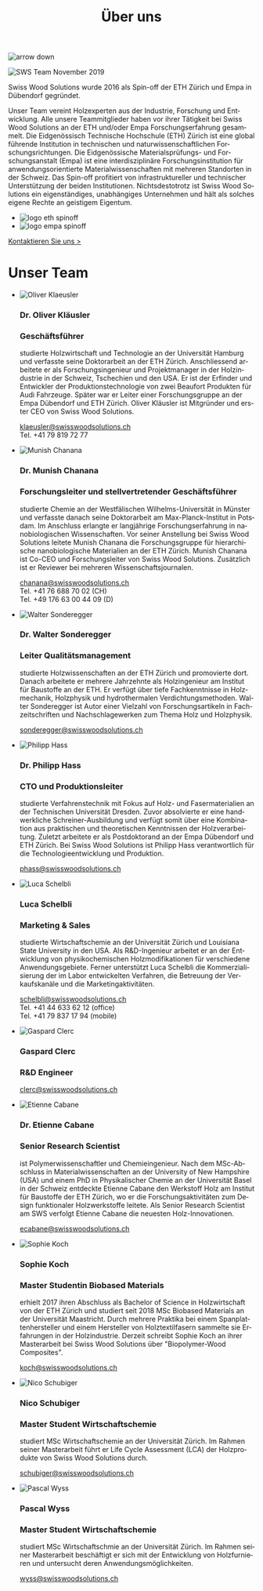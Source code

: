 ﻿---
lang: de
title: 'Über uns'
order: 6
---

<div class="full-width-kenburns">
<div class="wrap-bg-image">


![arrow down](/assets/images/arrow-d-white.svg)
</div>
<img srcset="/assets/images/SWS_team.jpg"
     src="/assets/images/SWS_team.jpg" alt="SWS Team November 2019">
</div>

<div class="full-width">
<div class="wrap -cols2">

Swiss Wood Solutions wurde 2016 als Spin-off der ETH Zürich und Empa in Dübendorf gegründet.

Unser Team vereint Holzexperten aus der Industrie, Forschung und Entwicklung. Alle unsere Teammitglieder haben vor ihrer Tätigkeit bei Swiss Wood Solutions an der ETH und/oder Empa Forschungserfahrung gesammelt. Die Eidgenössisch Technische Hochschule (ETH) Zürich ist eine global führende Institution in technischen und naturwissenschaftlichen Forschungsrichtungen. Die Eidgenössische Materialsprüfungs- und Forschungsanstalt (Empa) ist eine interdisziplinäre Forschungsinstitution für anwendungsorientierte Materialwissenschaften mit mehreren Standorten in der Schweiz. Das Spin-off profitiert von infrastruktureller und technischer Unterstützung der beiden Institutionen. Nichtsdestotrotz ist Swiss Wood Solutions ein eigenständiges, unabhängiges Unternehmen und hält als solches eigene Rechte an geistigem Eigentum.

  - ![logo eth spinoff](/assets/images/Partner_4_ETH_Tropical_Wood_Tropenholz_Ersatz_Replacement_Alternative_Swiss_Ebony_Ebenholz_Palisander_Holz_Experten_SwissWoodSolutions_Klimaschutz_ETH_Zuerich.jpg)
  - ![logo empa spinoff](/assets/images/Partner_5_Empa_Tropical_Wood_Tropenholz_Ersatz_Replacement_Alternative_Swiss_Ebony_Ebenholz_Palisander_Holz_Experten_SwissWoodSolutions_Klimaschutz_ETH_Zuerich.jpg)

<a class="btn -red" href="/de/contact">Kontaktieren Sie uns ></a>

</div>
</div>

<div class="full-width-grey">
<div class="wrap -cols2">

# Unser Team

- ![Oliver Klaeusler](/assets/images/About_Team_OliverKlaeusler.jpg)
  ### Dr. Oliver Kläusler
  ### Geschäftsführer

  studierte Holzwirtschaft und Technologie an der Universität Hamburg und verfasste seine Doktorarbeit an der ETH Zürich. Anschliessend arbeitete er als Forschungsingenieur und Projektmanager in der Holzindustrie in der Schweiz, Tschechien und den USA. Er ist der Erfinder und Entwickler der Produktionstechnologie von zwei Beaufort Produkten für Audi Fahrzeuge. Später war er Leiter einer Forschungsgruppe an der Empa Dübendorf und ETH Zürich. Oliver Kläusler ist Mitgründer und erster CEO von Swiss Wood Solutions.  

  <klaeusler@swisswoodsolutions.ch>  
  Tel. +41 79 819 72 77

- ![Munish Chanana](/assets/images/About_Team_MunishChanana.jpg)
  ### Dr. Munish Chanana
  ### Forschungsleiter und stellvertretender Geschäftsführer

  studierte Chemie an der Westfälischen Wilhelms-Universität in Münster und verfasste danach seine Doktorarbeit am Max-Planck-Institut in Potsdam. Im Anschluss erlangte er langjährige Forschungserfahrung in nanobiologischen Wissenschaften. Vor seiner Anstellung bei Swiss Wood Solutions leitete Munish Chanana die Forschungsgruppe für hierarchische nanobiologische Materialien an der ETH Zürich. Munish Chanana ist Co-CEO und Forschungsleiter von Swiss Wood Solutions. Zusätzlich ist er Reviewer bei mehreren Wissenschaftsjournalen.  

  <chanana@swisswoodsolutions.ch>  
  Tel. +41 76 688 70 02 (CH)  
  Tel. +49 176 63 00 44 09 (D)

- ![Walter Sonderegger](/assets/images/About_Team_WalterSonderegger.jpg)
  ### Dr. Walter Sonderegger
  ### Leiter Qualitätsmanagement

  studierte Holzwissenschaften an der ETH Zürich und promovierte dort. Danach arbeitete er mehrere Jahrzehnte als Holzingenieur am Institut für Baustoffe an der ETH. Er verfügt über tiefe Fachkenntnisse in Holzmechanik, Holzphysik und hydrothermalen Verdichtungsmethoden. Walter Sonderegger ist Autor einer Vielzahl von Forschungsartikeln in Fachzeitschriften und Nachschlagewerken zum Thema Holz und Holzphysik.

  <sonderegger@swisswoodsolutions.ch>

- ![Philipp Hass](/assets/images/About_Team_PhilippHass.jpg)
  ### Dr. Philipp Hass
  ### CTO und Produktionsleiter

  studierte Verfahrenstechnik mit Fokus auf Holz- und Fasermaterialien an der Technischen Universität Dresden. Zuvor absolvierte er eine handwerkliche Schreiner-Ausbildung und verfügt somit über eine Kombination aus praktischen und theoretischen Kenntnissen der Holzverarbeitung. Zuletzt arbeitete er als Postdoktorand an der Empa Dübendorf und ETH Zürich. Bei Swiss Wood Solutions ist Philipp Hass verantwortlich für die Technologieentwicklung und Produktion.

  <phass@swisswoodsolutions.ch>

- ![Luca Schelbli](/assets/images/About_Team_LucaSchelbli.jpg)
  ### Luca Schelbli
  ### Marketing & Sales

  studierte Wirtschaftschemie an der Universität Zürich und Louisiana State University in den USA. Als R&D-Ingenieur arbeitet er an der Entwicklung von physikochemischen Holzmodifikationen für verschiedene Anwendungsgebiete. Ferner unterstützt Luca Schelbli die Kommerzialisierung der im Labor entwickelten Verfahren, die Betreuung der Verkaufskanäle und die Marketingaktivitäten.  

  <schelbli@swisswoodsolutions.ch>  
  Tel. +41 44 633 62 12 (office)  
  Tel. +41 79 837 17 94 (mobile)

- ![Gaspard Clerc](/assets/images/About_Team_GaspardClerc.jpg)
  ### Gaspard Clerc
  ### R&D Engineer

  

  <clerc@swisswoodsolutions.ch>

- ![Etienne Cabane](/assets/images/About_Team_EtienneCabane.jpg)
  ### Dr. Etienne Cabane
  ### Senior Research Scientist

  ist Polymerwissenschaftler und Chemieingenieur. Nach dem MSc-Abschluss in Materialwissenschaften an der University of New Hampshire (USA) und einem PhD in Physikalischer Chemie an der Universität Basel in der Schweiz entdeckte Etienne Cabane den Werkstoff Holz am Institut für Baustoffe der ETH Zürich, wo er die Forschungsaktivitäten zum Design funktionaler Holzwerkstoffe leitete. Als Senior Research Scientist am SWS verfolgt Etienne Cabane die neuesten Holz-Innovationen.

  <ecabane@swisswoodsolutions.ch>

- ![Sophie Koch](/assets/images/About_Team_SophieKoch.jpg)
  ### Sophie Koch
  ### Master Studentin Biobased Materials

  erhielt 2017 ihren Abschluss als Bachelor of Science in Holzwirtschaft von der ETH Zürich und studiert seit 2018 MSc Biobased Materials an der Universität Maastricht. Durch mehrere Praktika bei einem Spanplattenhersteller und einem Hersteller von Holztextilfasern sammelte sie Erfahrungen in der Holzindustrie. Derzeit schreibt Sophie Koch an ihrer Masterarbeit bei Swiss Wood Solutions über "Biopolymer-Wood Composites".

  <koch@swisswoodsolutions.ch>

- ![Nico Schubiger](/assets/images/About_Team_NicoSchubiger.jpg)
  ### Nico Schubiger
  ### Master Student Wirtschaftschemie

  studiert MSc Wirtschaftschemie an der Universität Zürich. Im Rahmen seiner Masterarbeit führt er Life Cycle Assessment (LCA) der Holzprodukte von Swiss Wood Solutions durch.

  <schubiger@swisswoodsolutions.ch>

- ![Pascal Wyss](/assets/images/About_Team_PascalWyss.jpg)
  ### Pascal Wyss
  ### Master Student Wirtschaftschemie

  studiert MSc Wirtschaftschmie an der Universität Zürich. Im Rahmen seiner Masterarbeit beschäftigt er sich mit der Entwicklung von Holzfurnieren und untersucht deren Anwendungsmöglichkeiten.

  <wyss@swisswoodsolutions.ch>

</div>
</div>
